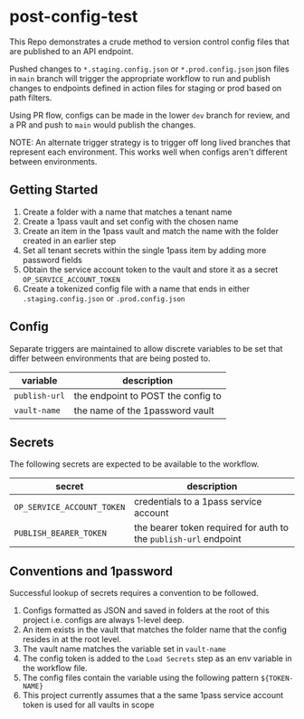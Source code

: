 # post-config-test
This Repo demonstrates a crude method to version control config files that are published to an API endpoint.

Pushed changes to `*.staging.config.json` or `*.prod.config.json` json files in `main` branch will trigger the appropriate workflow to run and publish changes to endpoints defined in action files for staging or prod based on path filters.

Using PR flow, configs can be made in the lower `dev` branch for review, and a PR and push to `main` would publish the changes.

NOTE: An alternate trigger strategy is to trigger off long lived branches that represent each environment. This works well when configs aren't different between environments.

## Getting Started
1. Create a folder with a name that matches a tenant name
1. Create a 1pass vault and set config with the chosen name
1. Create an item in the 1pass vault and match the name with the folder created in an earlier step
1. Set all tenant secrets within the single 1pass item by adding more password fields
1. Obtain the service account token to the vault and store it as a secret `OP_SERVICE_ACCOUNT_TOKEN`
1. Create a tokenized config file with a name that ends in either `.staging.config.json` or `.prod.config.json`

## Config
Separate triggers are maintained to allow discrete variables to be set that differ between environments that are being posted to.

| variable | description |
|---|---|
| `publish-url` | the endpoint to POST the config to |
| `vault-name` | the name of the 1password vault |

## Secrets
The following secrets are expected to be available to the workflow.

| secret | description |
|---|---|
| `OP_SERVICE_ACCOUNT_TOKEN` | credentials to a 1pass service account |
| `PUBLISH_BEARER_TOKEN` | the bearer token required for auth to the `publish-url` endpoint |

## Conventions and 1password
Successful lookup of secrets requires a convention to be followed.

1. Configs formatted as JSON and saved in folders at the root of this project i.e. configs are always 1-level deep.
1. An item exists in the vault that matches the folder name that the config resides in at the root level.
1. The vault name matches the variable set in `vault-name`
1. The config token is added to the `Load Secrets` step as an env variable in the workflow file.
1. The config files contain the variable using the following pattern `${TOKEN-NAME}`
1. This project currently assumes that a the same 1pass service account token is used for all vaults in scope

